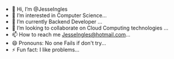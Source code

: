 - 👋 Hi, I’m @JesseIngles
- 👀 I’m interested in Computer Science...
- 🌱 I’m currently Backend Developer ...
- 💞️ I’m looking to collaborate on Cloud Computing technologies ...
- 📫 How to reach me JesseIngles@hotmail.com...
- 😄 Pronouns: No one Fails if don't try...
- ⚡ Fun fact: I like problems...

<!---
JesseIngles/JesseIngles is a ✨ special ✨ repository because its `README.md` (this file) appears on your GitHub profile.
You can click the Preview link to take a look at your changes.
--->
